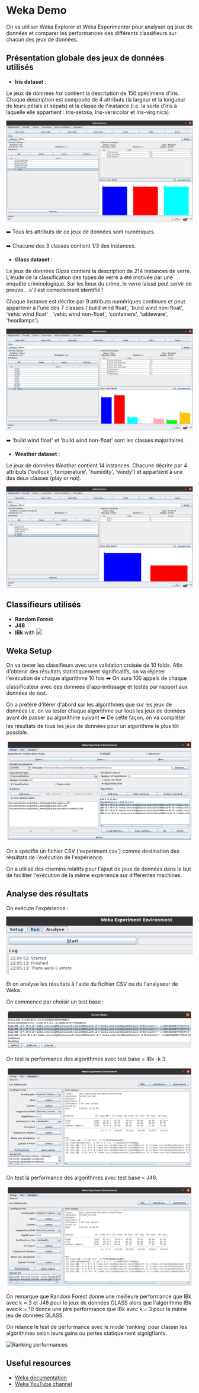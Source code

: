 # Weka Demo

On va utiliser Weka Explorer et Weka Experimenter pour analyser qq jeux de données et comparer les performances des différents classifieurs sur chacun des jeux de données.


## Présentation globale des jeux de données utilisés

* **Iris dataset** :

Le jeux de données *Iris* contient la description de 150 spécimens d'iris. Chaque description est composée de 4 attributs (la largeur et la longueur de leurs pétals et sépals) et la classe de l'instance (i.e. la
sorte d’iris à laquelle elle appartient : Iris-setosa, Iris-versicolor et Iris-virginica). 


![Présentation globale du jeux de données IRIS](img/iris_dataset/description_globale.png)

➡️  Tous les attributs de ce jeux de données sont numériques.


➡️  Chacune des 3 classes contient 1/3 des instances.

* **Glass dataset** : 

Le jeux de données *Glass* contient la description de 214 instances de verre. L'étude de la classification des types de verre a été motivée par une enquête criminologique. Sur les lieux du crime, le verre laissé peut servir de preuve... s'il est correctement identifié !

Chaque instance est décrite par 9 attributs numériques continues et peut appartenir à l'une des 7 classes ('build wind float', 'build wind non-float', 'vehic wind float' , 'vehic wind non-float', 'containers', 'tableware', 'headlamps'). 




![Présentation globale du jeux de données GLASS](img/glass_dataset/description_globale.png)


➡️ 'build wind float' et 'build wind non-float' sont les classes majoritaires.

* **Weather dataset** : 

Le jeux de données *Weather* contient 14 instances. Chacune décrite par 4 attributs ('outlook', 'temperature', 'humidity', 'windy') et appartient à une des deux classes (play or not).

![Présentation globale du jeux de données WEATHER](img/weather_dataset/description_globale.png)






## Classifieurs utilisés

* **Random Forest**
* **J48**
* **IBk** with <img src="https://render.githubusercontent.com/render/math?math=k \in {1, 3, 5, 10}">


## Weka Setup

On va tester les classifieurs avec une validation croisée de 10 folds. Afin d'obtenir des résultats statistiquement significatifs, on va répeter l'exécution de chaque algorithme 10 fois ➡️ On aura 100 appels de chaque classificateur avec des données d'apprentissage et testés par rapport aux données de test.

On a préféré d'itérer d'abord sur les algorithmes que sur les jeux de données i.e. on va tester chaque algorithme sur tous les jeux de données avant de passer au algorithme suivant ➡️ De cette façon, on va compléter les résultats de tous les jeux de données pour un algorithme le plus tôt possible.

![Weka Setup](img/weka_setup.png)

On a spécifié un fichier CSV ('experiment.csv') comme destination des résultats de l'exécution de l'expérience.

On a utilisé des chemins relatifs pour l'ajout de jeux de données dans le but de faciliter l'exécution de la même expérience sur différentes machines.


## Analyse des résultats 

On exécute l'expérience :

![Run experiment](img/run_experiment.png)

Et on analyse les résultats à l'aide du ficihier CSV ou du l'analyseur de Weka. 

On commence par choisir un test base :

![Choose test base](img/choose_test_base.png)

On test la performance des algorithmes avec test base = IBk -k 3.

![Test base IBk with k = 3](img/test_base_ibk_3.png)


On test la performance des algorithmes avec test base = J48.

![Test base J48](img/test_base_j48.png)

On remarque que Random Forest donne une meilleure performance que IBk avec k = 3 et J48 pour le jeux de données GLASS alors que l'algorithme IBk avec k = 10 donne une pire performance que IBk avec k = 3 pour le même jeu de données GLASS.

On relance le test de performance avec le mode 'ranking' pour classer les algorithmes selon leurs gains ou pertes statiquement signigfiants.

![Ranking performances](img/ranking.png)

## Useful resources 

* [Weka documentation](https://waikato.github.io/weka-wiki/documentation/)
* [Weka YouTube channel](https://www.youtube.com/user/WekaMOOC)
